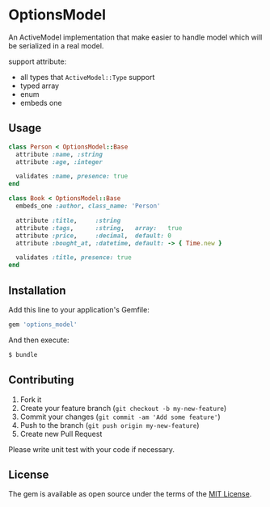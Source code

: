 # OptionsModel

An ActiveModel implementation that make easier to handle model which will be serialized in a real model.

support attribute:

- all types that `ActiveModel::Type` support
- typed array
- enum
- embeds one

## Usage

```ruby
class Person < OptionsModel::Base
  attribute :name, :string
  attribute :age, :integer

  validates :name, presence: true
end

class Book < OptionsModel::Base
  embeds_one :author, class_name: 'Person'

  attribute :title,     :string
  attribute :tags,      :string,   array:   true
  attribute :price,     :decimal,  default: 0
  attribute :bought_at, :datetime, default: -> { Time.new } 

  validates :title, presence: true
end
```

## Installation
Add this line to your application's Gemfile:

```ruby
gem 'options_model'
```

And then execute:
```bash
$ bundle
```

## Contributing

1. Fork it
2. Create your feature branch (`git checkout -b my-new-feature`)
3. Commit your changes (`git commit -am 'Add some feature'`)
4. Push to the branch (`git push origin my-new-feature`)
5. Create new Pull Request

Please write unit test with your code if necessary.

## License
The gem is available as open source under the terms of the [MIT License](http://opensource.org/licenses/MIT).
